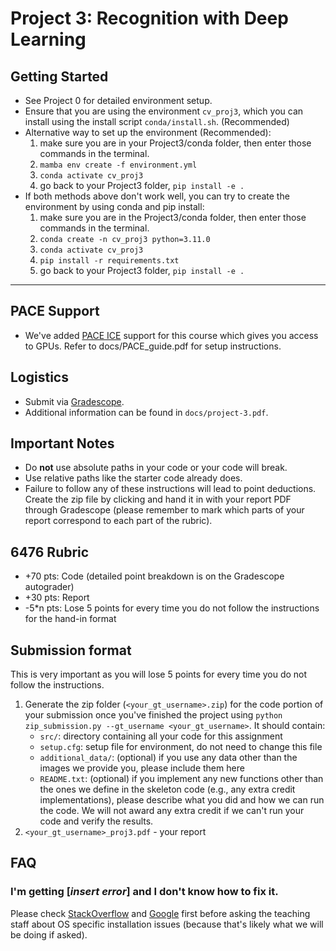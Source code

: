 # Project 3: Recognition with Deep Learning

## Getting Started
  - See Project 0 for detailed environment setup.
  - Ensure that you are using the environment `cv_proj3`, which you can install using the install script `conda/install.sh`. 
 (Recommended)
- Alternative way to set up the environment (Recommended):
  1. make sure you are in your Project3/conda folder, then enter those commands in the terminal.
  2. ```mamba env create -f environment.yml```
  3. ```conda activate cv_proj3```
  4. go back to your Project3 folder, ```pip install -e .```
- If both methods above don't work well, you can try to create the environment by using conda and pip install:
  1. make sure you are in the Project3/conda folder, then enter those commands in the terminal.
  2. ```conda create -n cv_proj3 python=3.11.0```
  3. ```conda activate cv_proj3```
  4. ```pip install -r requirements.txt```
  5. go back to your Project3 folder, ```pip install -e .```

---

## PACE Support
- We've added [PACE ICE](https://gatech.service-now.com/home?id=kb_article_view&sysparm_article=KB0042102) support for this course which gives you access to GPUs. Refer to docs/PACE_guide.pdf for setup instructions.

## Logistics
- Submit via [Gradescope](https://gradescope.com).
- Additional information can be found in `docs/project-3.pdf`.

## Important Notes
- Do **not** use absolute paths in your code or your code will break.
- Use relative paths like the starter code already does.
- Failure to follow any of these instructions will lead to point deductions. Create the zip file by clicking and hand it in with your report PDF through Gradescope (please remember to mark which parts of your report correspond to each part of the rubric).


## 6476 Rubric

- +70 pts: Code (detailed point breakdown is on the Gradescope autograder)
- +30 pts: Report
- -5*n pts: Lose 5 points for every time you do not follow the instructions for the hand-in format

## Submission format

This is very important as you will lose 5 points for every time you do not follow the instructions.

1. Generate the zip folder (`<your_gt_username>.zip`) for the code portion of your submission once you've finished the project using `python zip_submission.py --gt_username <your_gt_username>`. It should contain:
    - `src/`: directory containing all your code for this assignment
    - `setup.cfg`: setup file for environment, do not need to change this file
    - `additional_data/`: (optional) if you use any data other than the images we provide you, please include them here
    - `README.txt`: (optional) if you implement any new functions other than the ones we define in the skeleton code (e.g., any extra credit implementations), please describe what you did and how we can run the code. We will not award any extra credit if we can't run your code and verify the results.
2. `<your_gt_username>_proj3.pdf` - your report

## FAQ

### I'm getting [*insert error*] and I don't know how to fix it.

Please check [StackOverflow](https://stackoverflow.com/) and [Google](https://google.com/) first before asking the teaching staff about OS specific installation issues (because that's likely what we will be doing if asked).
